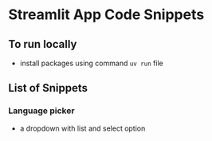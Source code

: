 # Streamlit App Code Snippets

## To run locally
- install packages using command `uv run` file

## List of Snippets
### Language picker
- a dropdown with list and select option